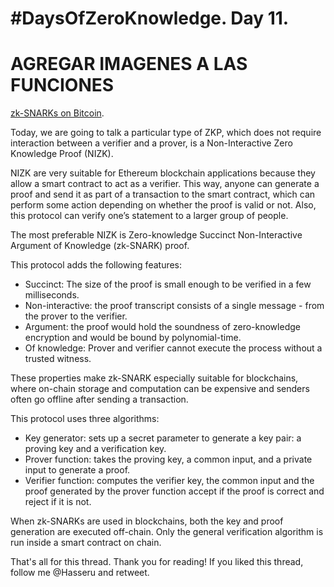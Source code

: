 # #DaysOfZeroKnowledge. Day 11.

# AGREGAR IMAGENES A LAS FUNCIONES
[zk-SNARKs on Bitcoin](https://xiaohuiliu.medium.com/zk-snarks-on-bitcoin-239d96d182bd).

Today, we are going to talk a particular type of ZKP, which does not require interaction between a verifier and a prover, is a Non-Interactive Zero Knowledge Proof (NIZK). 

NIZK are very suitable for Ethereum blockchain applications because they allow a smart contract to act as a verifier. This way, anyone can generate a proof and send it as part of a transaction to the smart contract, which can perform some action depending on whether the proof is valid or not. Also, this protocol can verify one’s statement to a larger group of people. 

The most preferable NIZK is Zero-knowledge Succinct Non-Interactive Argument of Knowledge (zk-SNARK) proof.
  
This protocol adds the following features:

- Succinct: The size of the proof is small enough to be verified in a few milliseconds.
- Non-interactive: the proof transcript consists of a single message - from the prover to the verifier.
- Argument: the proof would hold the soundness of zero-knowledge encryption and would be bound by polynomial-time. 
- Of knowledge: Prover and verifier cannot execute the process without a trusted witness. 

These properties make zk-SNARK especially suitable for blockchains, where on-chain storage and computation can be expensive and senders often go offline after sending a transaction.

This protocol uses three algorithms:

-	Key generator: sets up a secret parameter to generate a key pair: a proving key and a verification key. 
- Prover function: takes the proving key, a common input, and a private input to generate a proof. 
- Verifier function: computes the verifier key, the common input and the proof generated by the prover function accept if the proof is correct and reject if it is not. 

When zk-SNARKs are used in blockchains, both the key and proof generation are executed off-chain. Only the general verification algorithm is run inside a smart contract on chain.

That's all for this thread. Thank you for reading! If you liked this thread, follow me @Hasseru and retweet.



